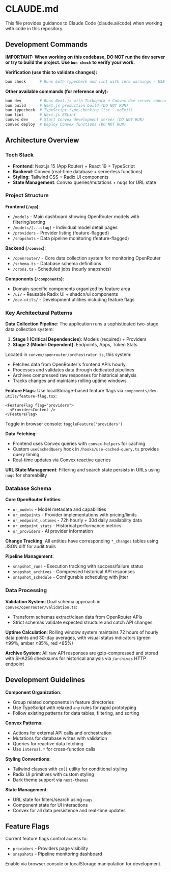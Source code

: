 # CLAUDE.md

This file provides guidance to Claude Code (claude.ai/code) when working with code in this repository.

## Development Commands

**IMPORTANT: When working on this codebase, DO NOT run the dev server or try to build the project. Use `bun check` to verify your work.**

**Verification (use this to validate changes):**
```bash
bun check      # Runs both typecheck and lint with zero warnings - USE THIS TO VERIFY YOUR WORK
```

**Other available commands (for reference only):**
```bash
bun dev        # Runs Next.js with Turbopack + Convex dev server concurrently (DO NOT RUN)
bun build      # Next.js production build (DO NOT RUN)
bun typecheck  # TypeScript type checking (tsc --noEmit)
bun lint       # Next.js ESLint
convex dev     # Start Convex development server (DO NOT RUN)
convex deploy  # Deploy Convex functions (DO NOT RUN)
```

## Architecture Overview

### Tech Stack
- **Frontend**: Next.js 15 (App Router) + React 19 + TypeScript
- **Backend**: Convex (real-time database + serverless functions)
- **Styling**: Tailwind CSS + Radix UI components
- **State Management**: Convex queries/mutations + nuqs for URL state

### Project Structure

**Frontend (`/app`)**:
- `/models` - Main dashboard showing OpenRouter models with filtering/sorting
- `/models/[...slug]` - Individual model detail pages
- `/providers` - Provider listing (feature-flagged)
- `/snapshots` - Data pipeline monitoring (feature-flagged)

**Backend (`/convex`)**:
- `/openrouter/` - Core data collection system for monitoring OpenRouter
- `/schema.ts` - Database schema definitions
- `/crons.ts` - Scheduled jobs (hourly snapshots)

**Components (`/components`)**:
- Domain-specific components organized by feature area
- `/ui/` - Reusable Radix UI + shadcn/ui components
- `/dev-utils/` - Development utilities including feature flags

### Key Architectural Patterns

**Data Collection Pipeline**:
The application runs a sophisticated two-stage data collection system:

1. **Stage 1 (Critical Dependencies)**: Models (required) + Providers
2. **Stage 2 (Model-Dependent)**: Endpoints, Apps, Token Stats

Located in `convex/openrouter/orchestrator.ts`, this system:
- Fetches data from OpenRouter's frontend APIs hourly
- Processes and validates data through dedicated pipelines
- Archives compressed raw responses for historical analysis
- Tracks changes and maintains rolling uptime windows

**Feature Flags**:
Use localStorage-based feature flags via `components/dev-utils/feature-flag.tsx`:
```tsx
<FeatureFlag flag="providers">
  <ProvidersContent />
</FeatureFlag>
```
Toggle in browser console: `toggleFeature('providers')`

**Data Fetching**:
- Frontend uses Convex queries with `convex-helpers` for caching
- Custom `useCachedQuery` hook in `/hooks/use-cached-query.ts` provides query timing
- Real-time updates via Convex reactive queries

**URL State Management**:
Filtering and search state persists in URLs using `nuqs` for shareability

### Database Schema

**Core OpenRouter Entities**:
- `or_models` - Model metadata and capabilities
- `or_endpoints` - Provider implementations with pricing/limits
- `or_endpoint_uptimes` - 72h hourly + 30d daily availability data
- `or_endpoint_stats` - Historical performance metrics
- `or_providers` - AI provider information

**Change Tracking**:
All entities have corresponding `*_changes` tables using JSON diff for audit trails

**Pipeline Management**:
- `snapshot_runs` - Execution tracking with success/failure status
- `snapshot_archives` - Compressed historical API responses
- `snapshot_schedule` - Configurable scheduling with jitter

### Data Processing

**Validation System**:
Dual schema approach in `convex/openrouter/validation.ts`:
- Transform schemas extract/clean data from OpenRouter APIs
- Strict schemas validate expected structure and catch API changes

**Uptime Calculation**:
Rolling window system maintains 72 hours of hourly data points and 30-day averages, with visual status indicators (green ≥99%, amber ≥85%, red <85%)

**Archive System**:
All raw API responses are gzip-compressed and stored with SHA256 checksums for historical analysis via `/archives` HTTP endpoint

## Development Guidelines

**Component Organization**:
- Group related components in feature directories
- Use TypeScript with relaxed `any` rules for rapid prototyping
- Follow existing patterns for data tables, filtering, and sorting

**Convex Patterns**:
- Actions for external API calls and orchestration
- Mutations for database writes with validation
- Queries for reactive data fetching
- Use `internal.*` for cross-function calls

**Styling Conventions**:
- Tailwind classes with `cn()` utility for conditional styling
- Radix UI primitives with custom styling
- Dark theme support via `next-themes`

**State Management**:
- URL state for filters/search using `nuqs`
- Component state for UI interactions
- Convex for all data persistence and real-time updates

## Feature Flags

Current feature flags control access to:
- `providers` - Providers page visibility
- `snapshots` - Pipeline monitoring dashboard

Enable via browser console or localStorage manipulation for development.